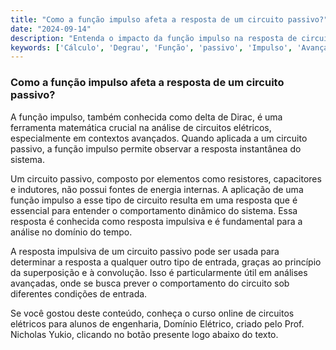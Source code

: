 ```yaml
---
title: "Como a função impulso afeta a resposta de um circuito passivo?"
date: "2024-09-14"
description: "Entenda o impacto da função impulso na resposta de circuitos passivos."
keywords: ['Cálculo', 'Degrau', 'Função', 'passivo', 'Impulso', 'Avançada', 'Teorema']
---
```


### Como a função impulso afeta a resposta de um circuito passivo?

A função impulso, também conhecida como delta de Dirac, é uma ferramenta matemática crucial na análise de circuitos elétricos, especialmente em contextos avançados. Quando aplicada a um circuito passivo, a função impulso permite observar a resposta instantânea do sistema. 

Um circuito passivo, composto por elementos como resistores, capacitores e indutores, não possui fontes de energia internas. A aplicação de uma função impulso a esse tipo de circuito resulta em uma resposta que é essencial para entender o comportamento dinâmico do sistema. Essa resposta é conhecida como resposta impulsiva e é fundamental para a análise no domínio do tempo.

A resposta impulsiva de um circuito passivo pode ser usada para determinar a resposta a qualquer outro tipo de entrada, graças ao princípio da superposição e à convolução. Isso é particularmente útil em análises avançadas, onde se busca prever o comportamento do circuito sob diferentes condições de entrada.

Se você gostou deste conteúdo, conheça o curso online de circuitos elétricos para alunos de engenharia, Domínio Elétrico, criado pelo Prof. Nicholas Yukio, clicando no botão presente logo abaixo do texto.
